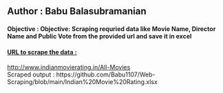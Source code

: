 <h2>Author : Babu Balasubramanian</h2> 
<h4>Objective : Objective: Scraping requried data like Movie Name, Director Name and Public Vote from the provided url and save it in excel</h4>
<h4><u>URL to scrape the data :</h4> http://www.indianmovierating.in/All-Movies</u> <br>
Scraped output : https://github.com/Babu1107/Web-Scraping/blob/main/Indian%20Movie%20Rating.xlsx
